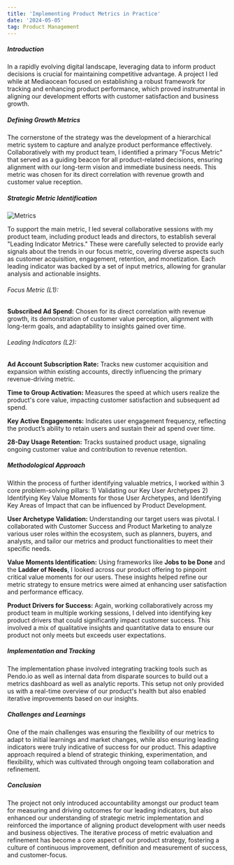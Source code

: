 ```yaml
---
title: 'Implementing Product Metrics in Practice'
date: '2024-05-05'
tag: Product Management
---
```


##### Introduction

In a rapidly evolving digital landscape, leveraging data to inform product decisions is crucial for maintaining competitive advantage. A project I led while at Mediaocean focused on establishing a robust framework for tracking and enhancing product performance, which proved instrumental in aligning our development efforts with customer satisfaction and business growth.

##### Defining Growth Metrics

The cornerstone of the strategy was the development of a hierarchical metric system to capture and analyze product performance effectively. Collaboratively with my product team, I identified a primary "Focus Metric" that served as a guiding beacon for all product-related decisions, ensuring alignment with our long-term vision and immediate business needs. This metric was chosen for its direct correlation with revenue growth and customer value reception.

##### Strategic Metric Identification
![Metrics](/images/pm-metrics.png "Metrics")

To support the main metric, I led several collaborative sessions with my product team, including product leads and directors, to establish several "Leading Indicator Metrics." These were carefully selected to provide early signals about the trends in our focus metric, covering diverse aspects such as customer acquisition, engagement, retention, and monetization. Each leading indicator was backed by a set of input metrics, allowing for granular analysis and actionable insights.

###### Focus Metric (L1):

**Subscribed Ad Spend:** Chosen for its direct correlation with revenue growth, its demonstration of customer value perception, alignment with long-term goals, and adaptability to insights gained over time.

###### Leading Indicators (L2):

**Ad Account Subscription Rate:** Tracks new customer acquisition and expansion within existing accounts, directly influencing the primary revenue-driving metric.

**Time to Group Activation:** Measures the speed at which users realize the product's core value, impacting customer satisfaction and subsequent ad spend.

**Key Active Engagements:** Indicates user engagement frequency, reflecting the product’s ability to retain users and sustain their ad spend over time.

**28-Day Usage Retention:** Tracks sustained product usage, signaling ongoing customer value and contribution to revenue retention.

##### Methodological Approach
Within the process of further identifying valuable metrics, I worked within 3 core problem-solving pillars: 1) Validating our Key User Archetypes 2) Identifying Key Value Moments for those User Archetypes, and Identifying Key Areas of Impact that can be influenced by Product Development.

**User Archetype Validation:**
Understanding our target users was pivotal. I collaborated with Customer Success and Product Marketing to analyze various user roles within the ecosystem, such as planners, buyers, and analysts, and tailor our metrics and product functionalities to meet their specific needs.

**Value Moments Identification:**
Using frameworks like **Jobs to be Done** and the **Ladder of Needs**, I looked across our product offering to pinpoint critical value moments for our users. These insights helped refine our metric strategy to ensure metrics were aimed at enhancing user satisfaction and performance efficacy.

**Product Drivers for Success:**
Again, working collaboratively across my product team in multiple working sessions, I delved into identifying key product drivers that could significantly impact customer success. This involved a mix of qualitative insights and quantitative data to ensure our product not only meets but exceeds user expectations.

##### Implementation and Tracking

The implementation phase involved integrating tracking tools such as Pendo.io as well as internal data from disparate sources to build out a metrics dashboard as well as analytic reports. This setup not only provided us with a real-time overview of our product's health but also enabled iterative improvements based on our insights.

##### Challenges and Learnings

One of the main challenges was ensuring the flexibility of our metrics to adapt to initial learnings and market changes, while also ensuring leading indicators were truly indicative of success for our product. This adaptive approach required a blend of strategic thinking, experimentation, and flexibility, which was cultivated through ongoing team collaboration and refinement.

##### Conclusion

The project not only introduced accountability amongst our product team for measuring and driving outcomes for our leading indicators, but also enhanced our understanding of strategic metric implementation and reinforced the importance of aligning product development with user needs and business objectives. The iterative process of metric evaluation and refinement has become a core aspect of our product strategy, fostering a culture of continuous improvement, definition and measurement of success, and customer-focus.